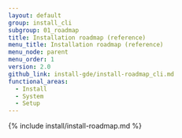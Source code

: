 ```yaml
---
layout: default
group: install_cli
subgroup: 01_roadmap
title: Installation roadmap (reference)
menu_title: Installation roadmap (reference)
menu_node: parent
menu_order: 1
version: 2.0
github_link: install-gde/install-roadmap_cli.md
functional_areas:
  - Install
  - System
  - Setup
---
```


{% include install/install-roadmap.md %}
